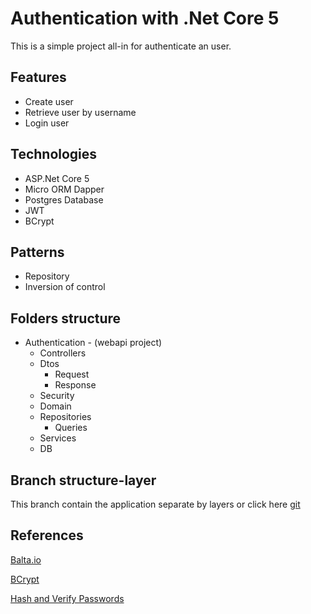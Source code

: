 # Authentication with .Net Core 5

This is a simple project all-in for authenticate an user.

## Features

- Create user
- Retrieve user by username
- Login user

## Technologies

- ASP.Net Core 5
- Micro ORM Dapper
- Postgres Database
- JWT
- BCrypt

## Patterns

- Repository
- Inversion of control

## Folders structure

- Authentication - (webapi project)
  - Controllers
  - Dtos
    - Request
    - Response
  - Security
  - Domain
  - Repositories
    - Queries
  - Services
  - DB

## Branch structure-layer

This branch contain the application separate by layers or click here [git](https://github.com/arleyribeiro/authentication-net-core-5-layer-structure)

## References

[Balta.io](https://balta.io/artigos/aspnet-5-autenticacao-autorizacao-bearer-jwt)

[BCrypt](https://github.com/BcryptNet/bcrypt.net)

[Hash and Verify Passwords](https://jasonwatmore.com/post/2020/07/16/aspnet-core-3-hash-and-verify-passwords-with-bcrypt)
